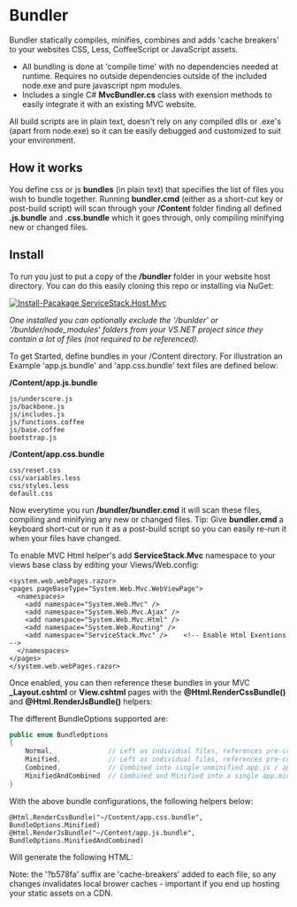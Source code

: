 # Bundler

Bundler statically compiles, minifies, combines and adds 'cache breakers' to your websites CSS, Less, CoffeeScript or JavaScript assets. 

  - All bundling is done at 'compile time' with no dependencies needed at runtime. Requires no outside dependencies outside of the included node.exe and pure javascript npm modules. 
  - Includes a single C# **MvcBundler.cs** class with exension methods to easily integrate it with an existing MVC website.

All build scripts are in plain text, doesn't rely on any compiled dlls or .exe's (apart from node.exe) so it can be easily debugged and customized to suit your environment. 

## How it works

You define css or js **bundles** (in plain text) that specifies the list of files you wish to bundle together. Running **bundler.cmd** (either as a short-cut key or post-build script) will scan through your **/Content** folder finding all defined **.js.bundle** and **.css.bundle** which it goes through, only compiling minifying new or changed files.

## Install

To run you just to put a copy of the **/bundler** folder in your website host directory. You can do this easily cloning this repo or installing via NuGet:

[![Install-Pacakage ServiceStack.Host.Mvc](http://www.servicestack.net/img/nuget-bundler.png)](https://nuget.org/packages/Bundler)

*One installed you can optionally exclude the '/bunlder' or '/bunlder/node_modules' folders from your VS.NET project since they contain a lot of files (not required to be referenced).*

To get Started, define bundles in your /Content directory. For illustration an Example 'app.js.bundle' and 'app.css.bundle' text files are defined below:

**/Content/app.js.bundle**

	js/underscore.js
	js/backbone.js
	js/includes.js
	js/functions.coffee
	js/base.coffee
	bootstrap.js

**/Content/app.css.bundle**
	
	css/reset.css
	css/variables.less
	css/styles.less
	default.css

Now everytime you run **/bundler/bundler.cmd** it will scan these files, compiling and minifying any new or changed files. 
Tip: Give **bundler.cmd** a keyboard short-cut or run it as a post-build script so you can easily re-run it when your files have changed.

To enable MVC Html helper's add **ServiceStack.Mvc** namespace to your views base class by editing your Views/Web.config:

    <system.web.webPages.razor>
    <pages pageBaseType="System.Web.Mvc.WebViewPage">
      <namespaces>
        <add namespace="System.Web.Mvc" />
        <add namespace="System.Web.Mvc.Ajax" />
        <add namespace="System.Web.Mvc.Html" />
        <add namespace="System.Web.Routing" />
        <add namespace="ServiceStack.Mvc" />    <!-- Enable Html Exentions -->
      </namespaces>
    </pages>
    </system.web.webPages.razor>

Once enabled, you can then reference these bundles in your MVC **_Layout.cshtml** or **View.cshtml** pages with the **@Html.RenderCssBundle()** and **@Html.RenderJsBundle()** helpers:

The different BundleOptions supported are:

```csharp
public enum BundleOptions
{
    Normal,              // Left as individual files, references pre-compiled .js / .css files
    Minified,            // Left as individual files, references pre-compiled and minified .min.js / .min.css files
    Combined,            // Combined into single unminified app.js / app.css file
    MinifiedAndCombined  // Combined and Minified into a single app.min.js / app.min.css file
}
```  

With the above bundle configurations, the following helpers below:

    @Html.RenderCssBundle("~/Content/app.css.bundle", BundleOptions.Minified)
    @Html.RenderJsBundle("~/Content/app.js.bundle", BundleOptions.MinifiedAndCombined)

Will generate the following HTML:

<link href="/Content/css/reset.min.css?b578fa" rel="stylesheet" />
<link href="/Content/css/variables.min.css?b578fa" rel="stylesheet" />
<link href="/Content/css/styles.min.css?b578fa" rel="stylesheet" />
<link href="/Content/default.min.css?b578fa" rel="stylesheet" />

<script src="/Content/app.min.js?b578fa" type="text/javascript"></script>

Note: the '?b578fa' suffix are 'cache-breakers' added to each file, so any changes invalidates local brower caches - important if you end up hosting your static assets on a CDN.

